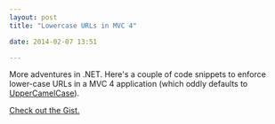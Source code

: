```yaml
---
layout: post
title: "Lowercase URLs in MVC 4"

date: 2014-02-07 13:51

---
```


More adventures in .NET. Here's a couple of code snippets to enforce
lower-case URLs in a MVC 4 application (which oddly defaults to
[UpperCamelCase](http://en.wikipedia.org/wiki/CamelCase)).

[Check out the Gist.](https://gist.github.com/StevenClontz/8870552)